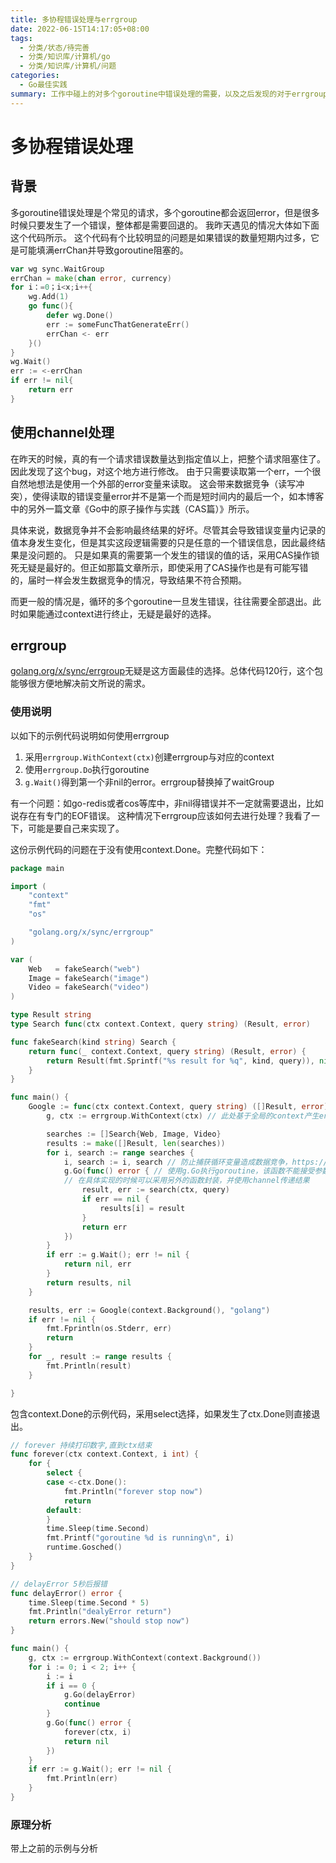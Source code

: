```yaml
---
title: 多协程错误处理与errgroup
date: 2022-06-15T14:17:05+08:00
tags:
  - 分类/状态/待完善
  - 分类/知识库/计算机/go
  - 分类/知识库/计算机/问题
categories:
  - Go最佳实践
summary: 工作中碰上的对多个goroutine中错误处理的需要，以及之后发现的对于errgroup的学习
---
```


# 多协程错误处理

## 背景

多goroutine错误处理是个常见的请求，多个goroutine都会返回error，但是很多时候只要发生了一个错误，整体都是需要回退的。
我昨天遇见的情况大体如下面这个代码所示。
这个代码有个比较明显的问题是如果错误的数量短期内过多，它是可能填满errChan并导致goroutine阻塞的。
```go
var wg sync.WaitGroup
errChan = make(chan error, currency)
for i：=0；i<x;i++{
    wg.Add(1)
    go func(){
        defer wg.Done()
        err := someFuncThatGenerateErr()
        errChan <- err
    }()
}
wg.Wait()
err := <-errChan
if err != nil{
    return err
}
```

## 使用channel处理

在昨天的时候，真的有一个请求错误数量达到指定值以上，把整个请求阻塞住了。因此发现了这个bug，对这个地方进行修改。
由于只需要读取第一个err，一个很自然地想法是使用一个外部的error变量来读取。
这会带来数据竞争（读写冲突），使得读取的错误变量error并不是第一个而是短时间内的最后一个，如本博客中的另外一篇文章《Go中的原子操作与实践（CAS篇）》所示。

具体来说，数据竞争并不会影响最终结果的好坏。尽管其会导致错误变量内记录的值本身发生变化，但是其实这段逻辑需要的只是任意的一个错误信息，因此最终结果是没问题的。
只是如果真的需要第一个发生的错误的值的话，采用CAS操作锁死无疑是最好的。但正如那篇文章所示，即使采用了CAS操作也是有可能写错的，届时一样会发生数据竞争的情况，导致结果不符合预期。

而更一般的情况是，循环的多个goroutine一旦发生错误，往往需要全部退出。此时如果能通过context进行终止，无疑是最好的选择。

## errgroup

[golang.org/x/sync/errgroup](https://pkg.go.dev/golang.org/x/sync/errgroup)无疑是这方面最佳的选择。总体代码120行，这个包能够很方便地解决前文所说的需求。

### 使用说明

以如下的示例代码说明如何使用errgroup

1. 采用`errgroup.WithContext(ctx)`创建errgroup与对应的context
2. 使用`errgroup.Do`执行goroutine
3. `g.Wait()`得到第一个非nil的error。errgroup替换掉了waitGroup

有一个问题：如go-redis或者cos等库中，非nil得错误并不一定就需要退出，比如说存在有专门的EOF错误。
这种情况下errgroup应该如何去进行处理？我看了一下，可能是要自己来实现了。

这份示例代码的问题在于没有使用context.Done。完整代码如下：
```go
package main

import (
	"context"
	"fmt"
	"os"

	"golang.org/x/sync/errgroup"
)

var (
	Web   = fakeSearch("web")
	Image = fakeSearch("image")
	Video = fakeSearch("video")
)

type Result string
type Search func(ctx context.Context, query string) (Result, error)

func fakeSearch(kind string) Search {
	return func(_ context.Context, query string) (Result, error) {
		return Result(fmt.Sprintf("%s result for %q", kind, query)), nil
	}
}

func main() {
	Google := func(ctx context.Context, query string) ([]Result, error) {
		g, ctx := errgroup.WithContext(ctx) // 此处基于全局的context产生errgroup和对应的context

		searches := []Search{Web, Image, Video}
		results := make([]Result, len(searches))
		for i, search := range searches {
			i, search := i, search // 防止捕获循环变量造成数据竞争，https://golang.org/doc/faq#closures_and_goroutines
			g.Go(func() error { // 使用g.Go执行goroutine，该函数不能接受参数并返回一个error。
            // 在具体实现的时候可以采用另外的函数封装，并使用channel传递结果
				result, err := search(ctx, query)
				if err == nil {
					results[i] = result
				}
				return err
			})
		}
		if err := g.Wait(); err != nil {
			return nil, err
		}
		return results, nil
	}

	results, err := Google(context.Background(), "golang")
	if err != nil {
		fmt.Fprintln(os.Stderr, err)
		return
	}
	for _, result := range results {
		fmt.Println(result)
	}

}

```

包含context.Done的示例代码，采用select选择，如果发生了ctx.Done则直接退出。
```go
// forever 持续打印数字,直到ctx结束
func forever(ctx context.Context, i int) {
    for {
        select {
        case <-ctx.Done():
            fmt.Println("forever stop now")
            return
        default:
        }
        time.Sleep(time.Second)
        fmt.Printf("goroutine %d is running\n", i)
        runtime.Gosched()
    }
}

// delayError 5秒后报错
func delayError() error {
    time.Sleep(time.Second * 5)
    fmt.Println("dealyError return")
    return errors.New("should stop now")
}

func main() {
    g, ctx := errgroup.WithContext(context.Background())
    for i := 0; i < 2; i++ {
        i := i
        if i == 0 {
            g.Go(delayError)
            continue
        }
        g.Go(func() error {
            forever(ctx, i)
            return nil
        })
    }
    if err := g.Wait(); err != nil {
        fmt.Println(err)
    }
}
```

### 原理分析

带上之前的示例与分析
